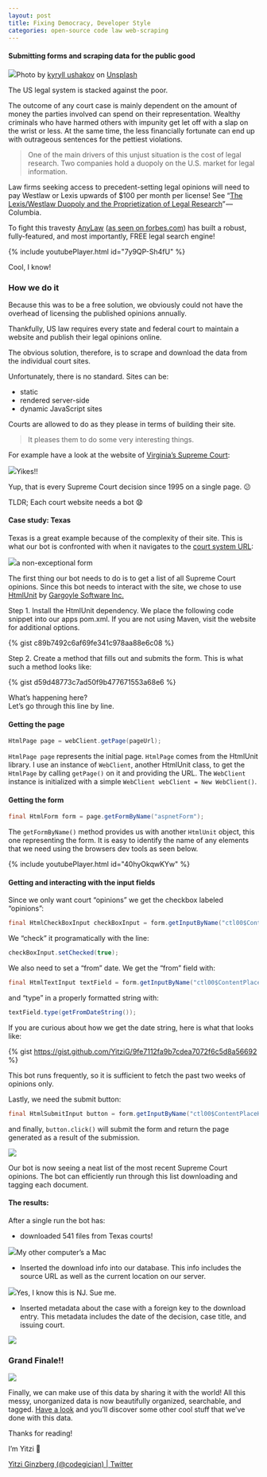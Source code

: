 ```yaml
---
layout: post
title: Fixing Democracy, Developer Style
categories: open-source code law web-scraping
---
```


#### Submitting forms and scraping data for the public good

![](https://cdn-images-1.medium.com/max/1024/0*G1qzri4PoIbSsEh8)Photo by <a href="https://unsplash.com/@ushakov_kyryll?utm_source=medium&amp;utm_medium=referral">kyryll ushakov</a> on <a href="https://unsplash.com?utm_source=medium&amp;utm_medium=referral">Unsplash</a>

The US legal system is stacked against the poor.

The outcome of any court case is mainly dependent on the amount of money the parties involved can spend on their representation. Wealthy criminals who have harmed others with impunity get let off with a slap on the wrist or less. At the same time, the less financially fortunate can end up with outrageous sentences for the pettiest violations.

> One of the main drivers of this unjust situation is the cost of legal research. Two companies hold a duopoly on the U.S. market for legal information.

Law firms seeking access to precedent-setting legal opinions will need to pay Westlaw or Lexis upwards of $100 per month per license! See “[The Lexis/Westlaw Duopoly and the Proprietization of Legal Research](http://emoglen.law.columbia.edu/twiki/bin/view/LawNetSoc/ElliottPaper1)” — Columbia.

To fight this travesty [AnyLaw](http://anylaw.com) ([as seen on forbes.com](https://www.forbes.com/sites/maryjuetten/2019/01/22/free-legal-research-for-all-anylaw)) has built a robust, fully-featured, and most importantly, FREE legal search engine!

{% include youtubePlayer.html id="7y9QP-Sh4fU" %}

Cool, I know!

### How we do it

Because this was to be a free solution, we obviously could not have the overhead of licensing the published opinions annually.

Thankfully, US law requires every state and federal court to maintain a website and publish their legal opinions online.

The obvious solution, therefore, is to scrape and download the data from the individual court sites.

Unfortunately, there is no standard. Sites can be:

- static
- rendered server-side
- dynamic JavaScript sites

Courts are allowed to do as they please in terms of building their site.

> It pleases them to do some very interesting things.

For example have a look at the website of [Virginia’s Supreme Court](http://www.courts.state.va.us/scndex.htm):

![](https://cdn-images-1.medium.com/max/1024/1*SpsopEWjZp7ZV43-u9QHZQ.png)Yikes!!

Yup, that is every Supreme Court decision since 1995 on a single page. 😕

TLDR; Each court website needs a bot 😧

#### Case study: Texas

Texas is a great example because of the complexity of their site. This is what our bot is confronted with when it navigates to the [court system URL](http://www.search.txcourts.gov/CaseSearch.aspx?d=1&coa=cossup):

![](https://cdn-images-1.medium.com/max/1002/1*Voqr5WMG2rWWWykEw-M9Fw.png)a non-exceptional form

The first thing our bot needs to do is to get a list of all Supreme Court opinions. Since this bot needs to interact with the site, we chose to use [HtmlUnit](http://htmlunit.sourceforge.net/) by [Gargoyle Software Inc.](http://www.gargoylesoftware.com/)

Step 1. Install the HtmlUnit dependency. We place the following code snippet into our apps pom.xml. If you are not using Maven, visit the website for additional options.

{% gist c89b7492c6af69fe341c978aa88e6c08 %}

Step 2. Create a method that fills out and submits the form. This is what such a method looks like:

{% gist d59d48773c7ad50f9b477671553a68e6 %}

What’s happening here?  
Let’s go through this line by line.

#### Getting the page

```java
HtmlPage page = webClient.getPage(pageUrl);
```

`HtmlPage page` represents the initial page. `HtmlPage` comes from the HtmlUnit library. I use an instance of `WebClient`, another HtmlUnit class, to get the `HtmlPage` by calling `getPage()` on it and providing the URL. The `WebClient` instance is initialized with a simple `WebClient webClient = New WebClient()`.

#### Getting the form

```java
final HtmlForm form = page.getFormByName("aspnetForm");
```

The `getFormByName()` method provides us with another `HtmlUnit` object, this one representing the form. It is easy to identify the name of any elements that we need using the browsers dev tools as seen below.

{% include youtubePlayer.html id="40hyOkqwKYw" %}

#### Getting and interacting with the input fields

Since we only want court “opinions” we get the checkbox labeled “opinions”:

```java
final HtmlCheckBoxInput checkBoxInput = form.getInputByName("ctl00$ContentPlaceHolder1$chkListDocTypes$0");
```

We “check” it programatically with the line:

```java
checkBoxInput.setChecked(true);
```

We also need to set a “from” date. We get the “from” field with:

```java
final HtmlTextInput textField = form.getInputByName("ctl00$ContentPlaceHolder1$dtDocumentFrom$dateInput");
```

and “type” in a properly formatted string with:

```java
textField.type(getFromDateString());
```

If you are curious about how we get the date string, here is what that looks like:

{% gist https://gist.github.com/YitziG/9fe7112fa9b7cdea7072f6c5d8a56692 %}

This bot runs frequently, so it is sufficient to fetch the past two weeks of opinions only.

Lastly, we need the submit button:

```java
final HtmlSubmitInput button = form.getInputByName("ctl00$ContentPlaceHolder1$btnSearchText");
```

and finally, `button.click()` will submit the form and return the page generated as a result of the submission.

![](https://cdn-images-1.medium.com/max/1024/1*bz7q0kJdctRlI2I_E5Se9g.png)

Our bot is now seeing a neat list of the most recent Supreme Court opinions. The bot can efficiently run through this list downloading and tagging each document.

#### The results:

After a single run the bot has:

- downloaded 541 files from Texas courts!

![](https://cdn-images-1.medium.com/max/523/1*nDIXiR95NKp2T3iNm87VlQ.png)My other computer’s a Mac

- Inserted the download info into our database. This info includes the source URL as well as the current location on our server.

![](https://cdn-images-1.medium.com/max/1024/1*TNmvRE-nZB5LNFMqYlyWoQ.png)Yes, I know this is NJ. Sue me.

- Inserted metadata about the case with a foreign key to the download entry. This metadata includes the date of the decision, case title, and issuing court.

![](https://cdn-images-1.medium.com/max/942/1*-skhnf_Wf0kEPnadEBqGlg.png)

### Grand Finale!!

![](https://cdn-images-1.medium.com/max/1024/1*QQXEgdM3zLbuzOhKYM1dzw.png)

Finally, we can make use of this data by sharing it with the world! All this messy, unorganized data is now beautifully organized, searchable, and tagged. [Have a look](http://anylaw.com) and you’ll discover some other cool stuff that we’ve done with this data.

Thanks for reading!

I’m Yitzi 👋

[Yitzi Ginzberg (@codegician) | Twitter](https://twitter.com/codegician)